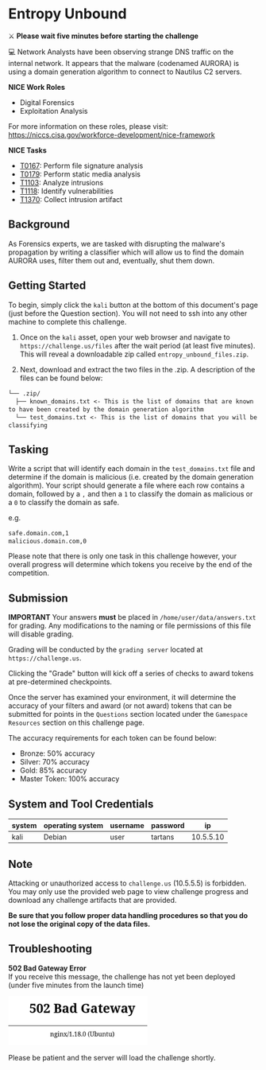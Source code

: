 # Entropy Unbound

⚔️ **Please wait five minutes before starting the challenge**

💻 Network Analysts have been observing strange DNS traffic on the internal network. It appears that the malware (codenamed AURORA) is using a domain generation algorithm to connect to Nautilus C2 servers.

**NICE Work Roles**
* Digital Forensics
* Exploitation Analysis

For more information on these roles, please visit: https://niccs.cisa.gov/workforce-development/nice-framework

**NICE Tasks**
* [T0167](https://niccs.cisa.gov/workforce-development/nice-framework/): Perform file signature analysis
* [T0179](https://niccs.cisa.gov/workforce-development/nice-framework/): Perform static media analysis
* [T1103](https://niccs.cisa.gov/workforce-development/nice-framework/): Analyze intrusions
* [T1118](https://niccs.cisa.gov/workforce-development/nice-framework/): Identify vulnerabilities
* [T1370](https://niccs.cisa.gov/workforce-development/nice-framework/): Collect intrusion artifact

## Background

As Forensics experts, we are tasked with disrupting the malware's propagation by writing a classifier which will allow us to find the domain AURORA uses, filter them out and, eventually, shut them down.

## Getting Started

To begin, simply click the `kali` button at the bottom of this document's page (just before the Question section). You will not need to ssh into any other machine to complete this challenge.

1) Once on the `kali` asset, open your web browser and navigate to `https://challenge.us/files` after the wait period (at least five minutes). This will reveal a downloadable zip called `entropy_unbound_files.zip`. 

2) Next, download and extract the two files in the .zip. A description of the files can be found below:

```text
└── .zip/
  ├── known_domains.txt <- This is the list of domains that are known to have been created by the domain generation algorithm
  └── test_domains.txt <- This is the list of domains that you will be classifying
```

## Tasking
Write a script that will identify each domain in the `test_domains.txt` file and determine if the domain is malicious (i.e. created by the domain generation algorithm). Your script should generate a file where each row contains a domain, followed by a `,` and then a `1` to classify the domain as malicious or a `0` to classify the domain as safe. 

e.g.

```text
safe.domain.com,1
malicious.domain.com,0
```

Please note that there is only one task in this challenge however, your overall progress will determine which tokens you receive by the end of the competition.

## Submission

**IMPORTANT**
Your answers **must** be placed in `/home/user/data/answers.txt` for grading. Any modifications to the naming or file permissions of this file will disable grading.

Grading will be conducted by the `grading server` located at `https://challenge.us`.

Clicking the "Grade" button will kick off a series of checks to award tokens at pre-determined checkpoints.

Once the server has examined your environment, it will determine the accuracy of your filters and award (or not award) tokens that can be submitted for points in the `Questions` section located under the `Gamespace Resources` section on this challenge page. 

The accuracy requirements for each token can be found below:
* Bronze: 50% accuracy
* Silver: 70% accuracy
* Gold: 85% accuracy
* Master Token: 100% accuracy

## System and Tool Credentials

|system | operating system | username|password| ip |
|-----------|--------|--------|--------|--------|
|kali | Debian |user |tartans| 10.5.5.10 |

## Note

Attacking or unauthorized access to `challenge.us` (10.5.5.5) is forbidden. You may only use the provided web page to view challenge progress and download any challenge artifacts that are provided.

**Be sure that you follow proper data handling procedures so that you do not lose the original copy of the data files.**

## Troubleshooting

**502 Bad Gateway Error**  
If you receive this message, the challenge has not yet been deployed (under five minutes from the launch time)

![502 Bad Gateway Error](img/502%20error.png)

Please be patient and the server will load the challenge shortly.

